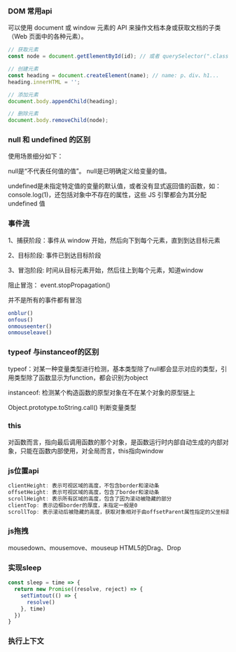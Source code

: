 ### DOM 常用api
可以使用 document 或 window 元素的 API 来操作文档本身或获取文档的子类（Web 页面中的各种元素）。
```js
// 获取元素
const node = document.getElementById(id); // 或者 querySelector(".class|#id|name");

// 创建元素
const heading = document.createElement(name); // name: p、div、h1...
heading.innerHTML = '';

// 添加元素
document.body.appendChild(heading);

// 删除元素
document.body.removeChild(node);

```
### null 和 undefined 的区别
使用场景细分如下：

null是“不代表任何值的值”。 null是已明确定义给变量的值。

undefined是未指定特定值的变量的默认值，或者没有显式返回值的函数，如：console.log(1)，还包括对象中不存在的属性，这些 JS 引擎都会为其分配 undefined 值

### 事件流
1、捕获阶段：事件从 window 开始，然后向下到每个元素，直到到达目标元素

2、目标阶段: 事件已到达目标阶段

3、冒泡阶段: 时间从目标元素开始，然后往上到每个元素，知道window

阻止冒泡： event.stopPropagation()

并不是所有的事件都有冒泡
```js
onblur()
onfous()
onmouseenter()
onmouseleave()
```

### typeof 与instanceof的区别
typeof：对某一种变量类型进行检测，基本类型除了null都会显示对应的类型，引用类型除了函数显示为function，都会识别为object

instanceof: 检测某个构造函数的原型对象在不在某个对象的原型链上

Object.prototype.toString.call() 判断变量类型

### this
对函数而言，指向最后调用函数的那个对象，是函数运行时内部自动生成的内部对象，只能在函数内部使用，对全局而言，this指向window

### js位置api
```js
clientHeight: 表示可视区域的高度，不包含border和滚动条
offsetHeight: 表示可视区域的高度，包含了border和滚动条
scrollHeight: 表示所有区域的高度，包含了因为滚动被隐藏的部分
clientTop: 表示边框border的厚度，未指定一般是0
scrollTop: 表示滚动后被隐藏的高度，获取对象相对于由offsetParent属性指定的父坐标距离顶端的高度
```
### js拖拽
mousedown、mousemove、mouseup
HTML5的Drag、Drop
### 实现sleep
```js
const sleep = time => {
  return new Promise((resolve, reject) => {
    setTimtout(() => {
      resolve()
    }, time)
  })
}
```
### 执行上下文
